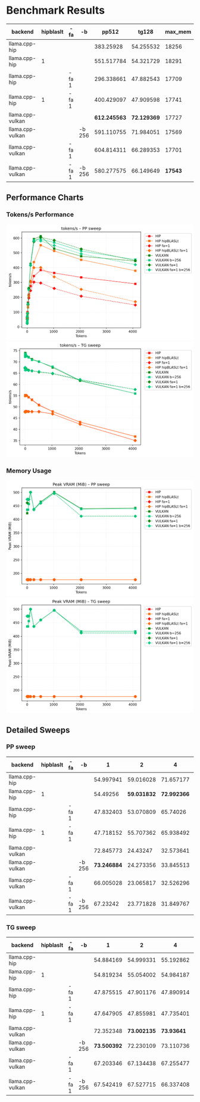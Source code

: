 # Benchmark Results
| backend          | hipblaslt   | -fa   | -b     | pp512          | tg128         | max_mem   |
|------------------|-------------|-------|--------|----------------|---------------|-----------|
| llama.cpp-hip    |             |       |        | 383.25928      | 54.255532     | 18256     |
| llama.cpp-hip    | 1           |       |        | 551.517784     | 54.321729     | 18291     |
| llama.cpp-hip    |             | -fa 1 |        | 296.338661     | 47.882543     | 17709     |
| llama.cpp-hip    | 1           | -fa 1 |        | 400.429097     | 47.909598     | 17741     |
| llama.cpp-vulkan |             |       |        | **612.245563** | **72.129369** | 17727     |
| llama.cpp-vulkan |             |       | -b 256 | 591.110755     | 71.984051     | 17569     |
| llama.cpp-vulkan |             | -fa 1 |        | 604.814311     | 66.289353     | 17701     |
| llama.cpp-vulkan |             | -fa 1 | -b 256 | 580.277575     | 66.149649     | **17543** |
## Performance Charts

### Tokens/s Performance
![PP Tokens/s](pp_tokens_per_sec.png)
![TG Tokens/s](tg_tokens_per_sec.png)

### Memory Usage
![PP VRAM](pp_vram_peak_mib.png)
![TG VRAM](tg_vram_peak_mib.png)

## Detailed Sweeps

### PP sweep
| backend          | hipblaslt   | -fa   | -b     | 1             | 2             | 4             | 8             | 16             | 32             | 64             | 128            | 256           | 512            | 1024           | 2048         | 4096           |
|------------------|-------------|-------|--------|---------------|---------------|---------------|---------------|----------------|----------------|----------------|----------------|---------------|----------------|----------------|--------------|----------------|
| llama.cpp-hip    |             |       |        | 54.997941     | 59.016028     | 71.657177     | **62.796211** | **100.853439** | **163.146159** | 216.92557      | 276.194041     | 342.695729    | 383.25928      | 363.940875     | 334.173426   | 290.737255     |
| llama.cpp-hip    | 1           |       |        | 54.49256      | **59.031832** | **72.992366** | 46.872856     | 78.128944      | 131.411309     | 205.598037     | 310.04633      | 437.212874    | 551.517784     | 513.071137     | 453.251394   | 379.068765     |
| llama.cpp-hip    |             | -fa 1 |        | 47.832403     | 53.070809     | 65.74026      | 59.681341     | 93.848352      | 150.086992     | 194.072195     | 244.827999     | 302.251087    | 296.338661     | 259.586376     | 206.90566    | 147.986584     |
| llama.cpp-hip    | 1           | -fa 1 |        | 47.718152     | 55.707362     | 65.938492     | 61.40721      | 94.71715       | 148.075403     | 210.463802     | 303.46965      | 399.759473    | 400.429097     | 337.78917      | 253.304621   | 169.63957      |
| llama.cpp-vulkan |             |       |        | 72.845773     | 24.43247      | 32.573641     | 49.925041     | 90.722721      | 159.190199     | 255.206383     | **424.925524** | **592.61997** | **612.245563** | 528.694769     | 476.690534   | 444.25717      |
| llama.cpp-vulkan |             |       | -b 256 | **73.246884** | 24.273356     | 33.845513     | 48.598389     | 89.941657      | 154.943623     | **262.273312** | 419.673524     | 586.98478     | 591.110755     | 569.975223     | 512.303838   | **453.713052** |
| llama.cpp-vulkan |             | -fa 1 |        | 66.005028     | 23.065817     | 32.526296     | 48.179045     | 90.255902      | 153.229993     | 259.597684     | 414.615444     | 574.512301    | 604.814311     | **584.531396** | **526.2247** | 447.30155      |
| llama.cpp-vulkan |             | -fa 1 | -b 256 | 67.23242      | 23.771828     | 31.849767     | 48.396356     | 91.123529      | 153.403675     | 249.976657     | 414.453282     | 580.246452    | 580.277575     | 549.039805     | 493.15487    | 420.186941     |
### TG sweep
| backend          | hipblaslt   | -fa   | -b     | 1             | 2             | 4            | 8             | 16           | 32            | 64            | 128           | 256           | 512           | 1024         | 2048          | 4096          |
|------------------|-------------|-------|--------|---------------|---------------|--------------|---------------|--------------|---------------|---------------|---------------|---------------|---------------|--------------|---------------|---------------|
| llama.cpp-hip    |             |       |        | 54.884169     | 54.999331     | 55.192862    | 55.028986     | 55.011337    | 55.135926     | 54.965424     | 54.255532     | 53.161683     | 50.84096      | 47.938179    | 43.221993     | 36.841941     |
| llama.cpp-hip    | 1           |       |        | 54.819234     | 55.054002     | 54.984187    | 55.02661      | 55.260184    | 55.022492     | 54.902158     | 54.321729     | 53.022818     | 50.724753     | 47.905499    | 43.191506     | 36.837793     |
| llama.cpp-hip    |             | -fa 1 |        | 47.875515     | 47.901176     | 47.890914    | 47.89019      | 47.913389    | 47.971793     | 47.962428     | 47.882543     | 47.889015     | 47.87279      | 46.860941    | 42.287472     | 35.078667     |
| llama.cpp-hip    | 1           | -fa 1 |        | 47.647905     | 47.855981     | 47.735401    | 47.91612      | 47.93682     | 47.976111     | 47.895506     | 47.909598     | 47.806431     | 47.760685     | 46.856998    | 42.236191     | 35.022014     |
| llama.cpp-vulkan |             |       |        | 72.352348     | **73.002135** | **73.93641** | **73.548775** | **73.58866** | 72.659721     | 72.472302     | **72.129369** | **71.168015** | **70.148847** | 67.511771    | 61.593722     | 55.943067     |
| llama.cpp-vulkan |             |       | -b 256 | **73.500392** | 72.230109     | 73.110736    | 73.483628     | 73.57911     | **72.988271** | **72.494667** | 71.984051     | 70.859429     | 70.039402     | **67.89286** | 61.705499     | 55.922564     |
| llama.cpp-vulkan |             | -fa 1 |        | 67.203346     | 67.134438     | 67.255477    | 67.26907      | 67.334916    | 66.667735     | 66.621411     | 66.289353     | 65.982983     | 65.479526     | 64.782732    | 61.908436     | **57.717809** |
| llama.cpp-vulkan |             | -fa 1 | -b 256 | 67.542419     | 67.527715     | 66.337408    | 67.470784     | 66.729231    | 66.748629     | 66.437869     | 66.149649     | 66.067605     | 65.665844     | 64.884702    | **62.169781** | 57.704988     |